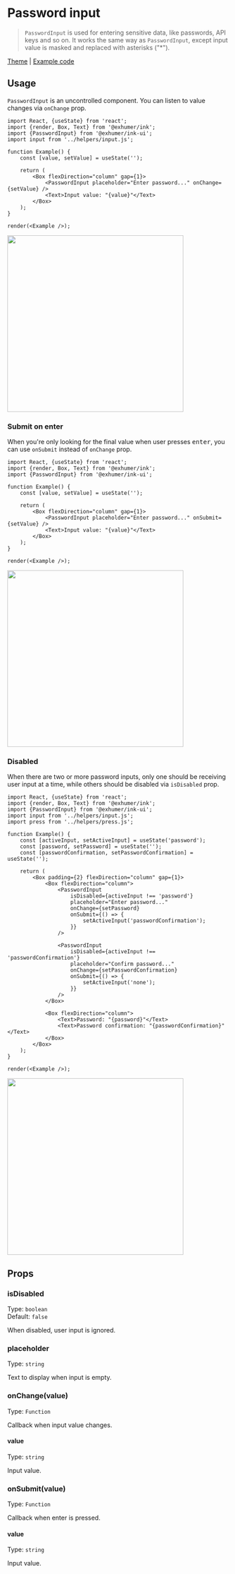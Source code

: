 # Password input

> `PasswordInput` is used for entering sensitive data, like passwords, API keys and so on. It works the same way as `PasswordInput`, except input value is masked and replaced with asterisks ("\*").

[Theme](../source/components/password-input/theme.ts) | [Example code](../examples/password-input.tsx)

## Usage

`PasswordInput` is an uncontrolled component. You can listen to value changes via `onChange` prop.

```tsx
import React, {useState} from 'react';
import {render, Box, Text} from '@exhumer/ink';
import {PasswordInput} from '@exhumer/ink-ui';
import input from '../helpers/input.js';

function Example() {
	const [value, setValue] = useState('');

	return (
		<Box flexDirection="column" gap={1}>
			<PasswordInput placeholder="Enter password..." onChange={setValue} />
			<Text>Input value: "{value}"</Text>
		</Box>
	);
}

render(<Example />);
```

<img src="../media/password-input-basic.gif" width="400">

### Submit on enter

When you're only looking for the final value when user presses <kbd>enter</kbd>, you can use `onSubmit` instead of `onChange` prop.

```tsx
import React, {useState} from 'react';
import {render, Box, Text} from '@exhumer/ink';
import {PasswordInput} from '@exhumer/ink-ui';

function Example() {
	const [value, setValue] = useState('');

	return (
		<Box flexDirection="column" gap={1}>
			<PasswordInput placeholder="Enter password..." onSubmit={setValue} />
			<Text>Input value: "{value}"</Text>
		</Box>
	);
}

render(<Example />);
```

<img src="../media/password-input-submit.gif" width="400">

### Disabled

When there are two or more password inputs, only one should be receiving user input at a time, while others should be disabled via `isDisabled` prop.

```tsx
import React, {useState} from 'react';
import {render, Box, Text} from '@exhumer/ink';
import {PasswordInput} from '@exhumer/ink-ui';
import input from '../helpers/input.js';
import press from '../helpers/press.js';

function Example() {
	const [activeInput, setActiveInput] = useState('password');
	const [password, setPassword] = useState('');
	const [passwordConfirmation, setPasswordConfirmation] = useState('');

	return (
		<Box padding={2} flexDirection="column" gap={1}>
			<Box flexDirection="column">
				<PasswordInput
					isDisabled={activeInput !== 'password'}
					placeholder="Enter password..."
					onChange={setPassword}
					onSubmit={() => {
						setActiveInput('passwordConfirmation');
					}}
				/>

				<PasswordInput
					isDisabled={activeInput !== 'passwordConfirmation'}
					placeholder="Confirm password..."
					onChange={setPasswordConfirmation}
					onSubmit={() => {
						setActiveInput('none');
					}}
				/>
			</Box>

			<Box flexDirection="column">
				<Text>Password: "{password}"</Text>
				<Text>Password confirmation: "{passwordConfirmation}"</Text>
			</Box>
		</Box>
	);
}

render(<Example />);
```

<img src="../media/password-input-disabled.gif" width="400">

## Props

### isDisabled

Type: `boolean`\
Default: `false`

When disabled, user input is ignored.

### placeholder

Type: `string`

Text to display when input is empty.

### onChange(value)

Type: `Function`

Callback when input value changes.

#### value

Type: `string`

Input value.

### onSubmit(value)

Type: `Function`

Callback when enter is pressed.

#### value

Type: `string`

Input value.
